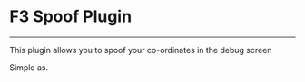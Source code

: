 # F3 Spoof Plugin
<hr>
This plugin allows you to spoof your co-ordinates in the debug screen 
<p></p>
Simple as.
